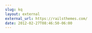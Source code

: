 ```yaml
---
slug: kq
layout: external
external_url: https://railsthemes.com/
date: 2012-02-27T08:46:50-06:00
---
```

